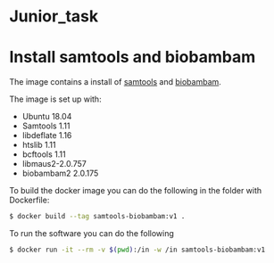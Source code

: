 # Junior_task
# Install samtools and biobambam

The image contains a install of [samtools](https://github.com/samtools/samtools) and [biobambam](https://gitlab.com/german.tischler/biobambam2).

The image is set up with:
 - Ubuntu 18.04
 - Samtools 1.11
 - libdeflate 1.16
 - htslib 1.11
 - bcftools 1.11
 - libmaus2-2.0.757
 - biobambam2 2.0.175

To build the docker image you can do the following  in the folder with Dockerfile:
```bash
$ docker build --tag samtools-biobambam:v1 . 
```

To run the software you can do the following
```bash
$ docker run -it --rm -v $(pwd):/in -w /in samtools-biobambam:v1
```
